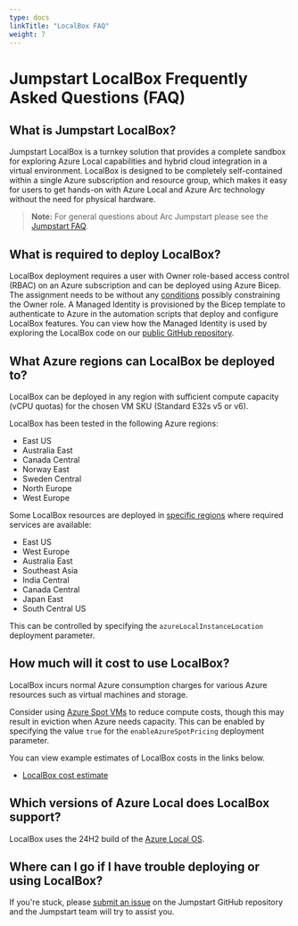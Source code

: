 ```yaml
---
type: docs
linkTitle: "LocalBox FAQ"
weight: 7
---
```


# Jumpstart LocalBox Frequently Asked Questions (FAQ)

## What is Jumpstart LocalBox?

Jumpstart LocalBox is a turnkey solution that provides a complete sandbox for exploring Azure Local capabilities and hybrid cloud integration in a virtual environment. LocalBox is designed to be completely self-contained within a single Azure subscription and resource group, which makes it easy for users to get hands-on with Azure Local and Azure Arc technology without the need for physical hardware.

> **Note:** For general questions about Arc Jumpstart please see the [Jumpstart FAQ](../../faq/).

## What is required to deploy LocalBox?

LocalBox deployment requires a user with Owner role-based access control (RBAC) on an Azure subscription and can be deployed using Azure Bicep. The assignment needs to be without any [conditions](https://learn.microsoft.com/azure/role-based-access-control/delegate-role-assignments-portal?tabs=condition-editor) possibly constraining the Owner role. A Managed Identity is provisioned by the Bicep template to authenticate to Azure in the automation scripts that deploy and configure LocalBox features. You can view how the Managed Identity is used by exploring the LocalBox code on our [public GitHub repository](https://github.com/microsoft/azure_arc).

## What Azure regions can LocalBox be deployed to?

LocalBox can be deployed in any region with sufficient compute capacity (vCPU quotas) for the chosen VM SKU (Standard E32s v5 or v6).

LocalBox has been tested in the following Azure regions:

- East US
- Australia East
- Canada Central
- Norway East
- Sweden Central
- North Europe
- West Europe

Some LocalBox resources are deployed in [specific regions](https://learn.microsoft.com/en-us/azure/azure-local/concepts/system-requirements-23h2?view=azloc-2505&tabs=azure-public#azure-requirements) where required services are available:

- East US
- West Europe
- Australia East
- Southeast Asia
- India Central
- Canada Central
- Japan East
- South Central US

This can be controlled by specifying the `azureLocalInstanceLocation` deployment parameter.

## How much will it cost to use LocalBox?

LocalBox incurs normal Azure consumption charges for various Azure resources such as virtual machines and storage.

Consider using [Azure Spot VMs](https://learn.microsoft.com/azure/virtual-machines/spot-vms) to reduce compute costs, though this may result in eviction when Azure needs capacity. This can be enabled by specifying the value `true` for the `enableAzureSpotPricing` deployment parameter.

You can view example estimates of LocalBox costs in the links below.

- [LocalBox cost estimate](https://aka.ms/LocalBoxCost)

## Which versions of Azure Local does LocalBox support?

LocalBox uses the 24H2 build of the [Azure Local OS](https://learn.microsoft.com/azure/azure-local/deploy/operating-system?view=azloc-2505).

## Where can I go if I have trouble deploying or using LocalBox?

If you're stuck, please [submit an issue](https://github.com/microsoft/azure_arc/issues/new/choose) on the Jumpstart GitHub repository and the Jumpstart team will try to assist you.
